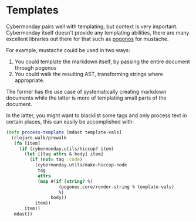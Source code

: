 # Templates

Cybermonday pairs well with templating, but context is very important.
Cybermonday itself doesn't provide any templating abilities, there are many
excellent libraries out there for that such as
[pogonos](https://github.com/athos/pogonos) for mustache.

For example, mustache could be used in two ways:

1. You could template the markdown itself, by passing the entire document
   through pogonos
2. You could walk the resulting AST, transforming strings where appropriate.

The former has the use case of systematically creating markdown documents while
the latter is more of templating small parts of the document.

In the latter, you might want to blacklist some tags and only process text in
certain places, this can easily be accomplished with:

```clojure
(defn process-template [mdast template-vals]
  (clojure.walk/prewalk
   (fn [item]
     (if (cybermonday.utils/hiccup? item)
       (let [[tag attrs & body] item]
         (if (not= tag :code)
           (cybermonday.utils/make-hiccup-node
            tag
            attrs
            (map #(if (string? %)
                    (pogonos.core/render-string % template-vals)
                    %)
                 body))
           item))
       item))
   mdast))
```
